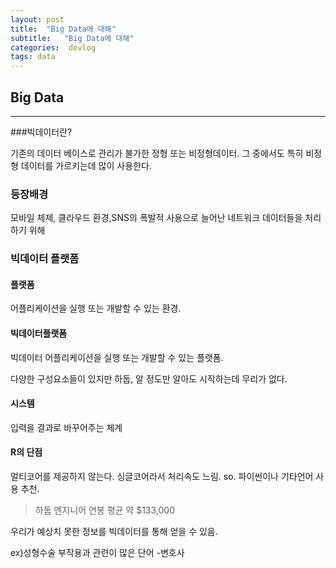 ```yaml
---
layout: post
title:  "Big Data에 대해"
subtitle:   "Big Data에 대해"
categories:  devlog
tags: data
---
```


## Big Data
---

###빅데이터란?

기존의 데이터 베이스로 관리가 불가한 정형 또는 비정형데이터. 그 중에서도 특히 비정형 데이터를 가르키는데 많이 사용한다.


### 등장배경

모바일 체제, 클라우드 환경,SNS의 폭발적 사용으로 늘어난 네트워크 데이터들을 처리하기 위해


### 빅데이터 플랫폼

#### 플랫폼

어플리케이션을 실행 또는 개발할 수 있는 환경.


#### 빅데이터플랫폼

빅데이터 어플리케이션을 실행 또는 개발할 수 있는 플랫폼.


다양한 구성요소들이 있지만 하둡, 알 정도만 알아도 시작하는데 무리가 없다.


#### 시스템

입력을 결과로 바꾸어주는 체계


#### R의 단점 

멀티코어를 제공하지 않는다. 싱글코어라서 처리속도 느림. so. 파이썬이나 기타언어 사용 추천.


> 하둡 엔지니어 연봉 평균 약 $133,000


우리가 예상치 못한 정보를 빅데이터를 통해 얻을 수 있음.


ex)성형수술 부작용과 관련이 많은 단어 -변호사
